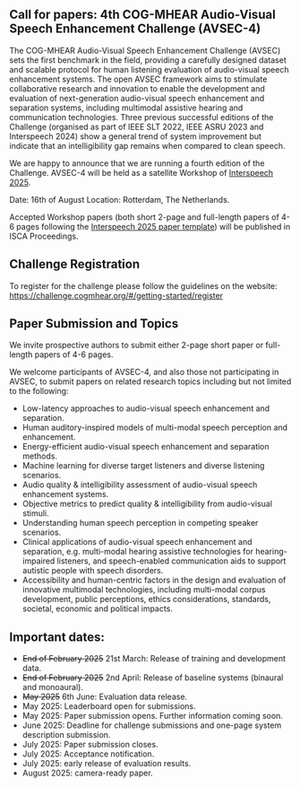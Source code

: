 ## Call for papers: 4th COG-MHEAR Audio-Visual Speech Enhancement Challenge (AVSEC-4) 

The COG-MHEAR Audio-Visual Speech Enhancement Challenge (AVSEC) sets the first benchmark in the field, providing a carefully designed dataset and scalable protocol for human listening evaluation of audio-visual speech enhancement systems. The open AVSEC framework aims to stimulate collaborative research and innovation to enable the development and evaluation of next-generation audio-visual speech enhancement and separation systems, including multimodal assistive hearing and communication technologies.
Three previous successful editions of the Challenge (organised as part of IEEE SLT 2022, IEEE ASRU 2023 and Interspeech 2024) show a general trend of system improvement but indicate that an intelligibility gap remains when compared to clean speech.

[//]: # (AVSEC-4 will be held as a satellite Workshop. Further information about the workshop will be announced soon. )

We are happy to announce that we are running a fourth edition of the Challenge. AVSEC-4 will be held as a satellite Workshop of [Interspeech 2025](https://www.interspeech2025.org/satellite-events).

Date: 16th of August
Location: Rotterdam, The Netherlands.


Accepted Workshop papers (both short 2-page and full-length papers of 4-6 pages following the [Interspeech 2025 paper template](https://www.interspeech2025.org/author-resourceshttps://www.interspeech2025.org/author-resources)) will be published in ISCA Proceedings.


[//]: # (Authors of selected papers &#40;including winners and runner-ups of each Challenge Track&#41; will be invited to submit significantly extended papers for consideration in a Special Issue of the [IEEE Journal of Selected Topics in Signal Processing &#40;JSTSP&#41;]&#40;https://signalprocessingsociety.org/publications-resources/special-issue-deadlines/ieee-jstsp-special-issue-deep-multimodal-speech-enhancement-and-separation&#41;)

## Challenge Registration

To register for the challenge please follow the guidelines on the website:
https://challenge.cogmhear.org/#/getting-started/register

## Paper Submission and Topics

We invite prospective authors to submit either 2-page short paper or full-length papers of 4-6 pages.  

[//]: # (following the INTERSPEECH 2024 paper template.)

[//]: # (We welcome submissions from participants of the second &#40;AVSEC-2&#41; and third editions &#40;AVSEC-3&#41; of the Challenge, and also those not participating in AVSEC, )

We welcome participants of AVSEC-4, and also those not participating in AVSEC, to submit papers on related research topics including but not limited to the following:

- Low-latency approaches to audio-visual speech enhancement and separation.
- Human auditory-inspired models of multi-modal speech perception and enhancement.
- Energy-efficient audio-visual speech enhancement and separation methods.
- Machine learning for diverse target listeners and diverse listening scenarios.
- Audio quality & intelligibility assessment of audio-visual speech enhancement systems.
- Objective metrics to predict quality & intelligibility from audio-visual stimuli.
- Understanding human speech perception in competing speaker scenarios.
- Clinical applications of audio-visual speech enhancement and separation, e.g. multi-modal hearing assistive technologies for hearing-impaired listeners, and speech-enabled communication aids to support  autistic people with speech disorders.
- Accessibility and human-centric factors in the design and evaluation of innovative multimodal technologies, including multi-modal corpus development, public perceptions, ethics considerations, standards, societal, economic and political impacts. 


[//]: # (Important dates can be found [here.]&#40;https://challenge.cogmhear.org/#/important-dates&#41;)

## Important dates:

- ~~End of February 2025~~ 21st March: Release of training and development data. 
- ~~End of February 2025~~ 2nd April: Release of baseline systems (binaural and monoaural). 
- ~~May 2025~~ 6th June: Evaluation data release. 
- May 2025: Leaderboard open for submissions. 
- May 2025: Paper submission opens. Further information coming soon. 
- June 2025: Deadline for challenge submissions and one-page system description submission.
- July 2025: Paper submission closes. 
- July 2025: Acceptance notification. 
- July 2025: early release of evaluation results.
- August 2025: camera-ready paper. 




[//]: # (## International Scientific Committee)

[//]: # (We have a distinguished AVSEC scientific committee to oversee the review process. This includes academics and industry experts from the speech and hearing communities, with a similar profile to that of our previously organised international workshops: Challenges and Opportunities in Developing Multi-Modal, Transformative Hearing Assistive Technologies;  Advances on multi-modal Hearing Assistive Technologies &#40;AMHAT 2023&#41; and Multi-talker methods in speech processing)

[//]: # ()
[//]: # (- Michael Akeroyd &#40;co-Chair&#41;, University of Nottingham, UK )

[//]: # (- Yu Tsao &#40;co-Chair&#41;, Academic Sinica, Taiwan)

[//]: # (- Peter Derleth,, Sonova AG)

[//]: # (- John Hansen, University of Texas at Dallas, USA)

[//]: # (- Naomi Hart, Trinity College, Ireland)

[//]: # (- Shinji Watanabe, Carnegie Mellon University)

[//]: # (- Nima Mesgarani, Columbia University, USA)

[//]: # (- Jesper Jensen, Aalborg University, Denmark)

[//]: # (- Qiang Huang, University of Sunderland, UK)

[//]: # (- Bernd T. Meyer, University of Oldenburg, Germany)

[//]: # (- James M. Kates, University of Colorado, USA)

[//]: # (- Isabel Trancoso, IST, Univ. Lisbon, Portugal)

[//]: # (- Volker Hohmann, University of Oldenburg, Germany)

[//]: # (- Emanuel Habets, University of Erlangen-Nuremberg, Germany)

[//]: # (- Chi-Chun Lee, National Tsing Hua University, Taiwan)

[//]: # (- Sharon Gannot, Bar-Ilan University, Israel)

[//]: # (- Yong Xu, Tencent America, USA)

[//]: # (- Daniel Michelsanti, Aalborg University, Denmark)

[//]: # (- Dong Yu, Tencent AI Lab, China)

[//]: # (- Marc Delcroix, NTT Communication Science Laboratories, Japan)

[//]: # (- Zheng-Hua Tan, Aalborg University, Denmark)

[//]: # (- Harish Chandra Dubey, Microsoft, USA)

[//]: # (- Simon Doclo, University of Oldenburgh, Germany)

[//]: # (- Ben Milner, University of East Anglia, UK)

[//]: # (- Hadi Larijani, Glasgow Caledonian University, UK)

[//]: # (- Mandar Gogate, Edinburgh Napier University, UK)

[//]: # (- Lorena Aldana, University of Edinburgh, UK)

[//]: # (- Shixiong Zhang, Tencent AI Lab, USA)

[//]: # (- Alex Casson, University of Manchester, UK)

[//]: # (- Jennifer Williams, University of Southampton, UK)

[//]: # (- Erfan Loweimi, University of Cambridge and Edinburgh Napier University, UK)

[//]: # (- Raza Varzandeh, University of Oldenburg, Germany)

[//]: # (- Kia Dashtipour, Edinburgh Napier University, UK)

[//]: # (- Qammer Abbasi, University of Glasgow, UK)

[//]: # (- Adeel Ahsan, University of Stirling, UK)

[//]: # (- Mathini Sellathurai, Heriot-Watt University, UK)

[//]: # (- Tharm Ratnarajah, University of Edinburgh, UK)

[//]: # (- Jen-Cheng Hou, Academia Sinica, Taiwan)

[//]: # (- Tughrul Arslan, University of Edinburgh, UK)

[//]: # (- Hsin-Min Wang, Academia Sinica, Taiwan)

[//]: # (- Muhammad Imran, University of Glasgow, UK)

[//]: # (- Cassia Valentini Botinhao, University of Edinburgh, UK)

[//]: # (- Jun-Cheng Chen, Academia Sinica, Taiwan)
